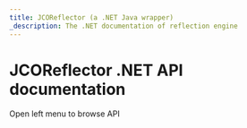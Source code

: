 ```yaml
---
title: JCOReflector (a .NET Java wrapper)
_description: The .NET documentation of reflection engine
---
```


# JCOReflector .NET API documentation

Open left menu to browse API